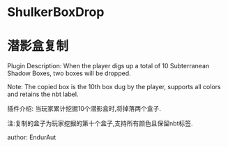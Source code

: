 # ShulkerBoxDrop
# 潜影盒复制
Plugin Description: When the player digs up a total of 10 Subterranean Shadow Boxes, two boxes will be dropped.

Note: The copied box is the 10th box dug by the player, supports all colors and retains the nbt label.

插件介绍: 当玩家累计挖掘10个潜影盒时,将掉落两个盒子.

注:复制的盒子为玩家挖掘的第十个盒子,支持所有颜色且保留nbt标签.

author: EndurAut


